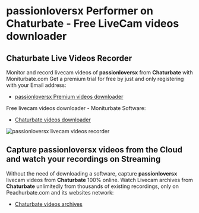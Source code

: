 # passionloversx Performer on Chaturbate - Free LiveCam videos downloader

## Chaturbate Live Videos Recorder

Monitor and record livecam videos of **passionloversx** from **Chaturbate** with Moniturbate.com
Get a premium trial for free by just and only registering with your Email address:
* [passionloversx Premium videos downloader](https://moniturbate.com/request-demo-licence-key.html)

Free livecam videos downloader - Moniturbate Software:
* [Chaturbate videos downloader](https://moniturbate.com/moniturbate-download-software.html)

![passionloversx livecam videos recorder](https://peachurnet.com/templates/moniturbate-software.png)


## Capture passionloversx videos from the Cloud and watch your recordings on Streaming

Without the need of downloading a software, capture **passionloversx** livecam videos from **Chaturbate** 100% online.
Watch Livecam archives from **Chaturbate** unlimitedly from thousands of existing recordings, only on Peachurbate.com and its websites network:
* [Chaturbate videos archives](https://peachurnet.com/)